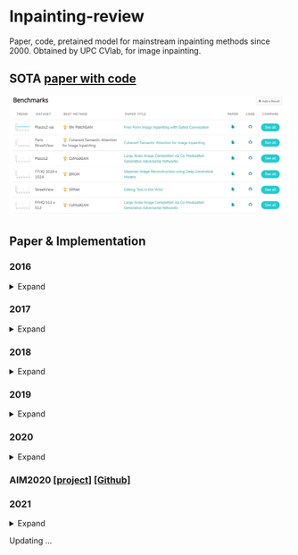 # Inpainting-review
Paper, code, pretained model for mainstream inpainting methods since 2000.
Obtained by UPC CVlab, for image inpainting.

## SOTA [paper with code](https://www.paperswithcode.com/task/image-inpainting)
![SOTA](https://github.com/Oliiveralien/Inpainting-review/blob/master/pics/SOTA.png)

## Paper & Implementation
### 2016
<details>
  
* 2016CVPR - [Context Encoder](https://github.com/BoyuanJiang/context_encoder_pytorch)
* 2016ICML - [VAE+GAN](https://github.com/lucabergamini/VAEGAN-PYTORCH)

<summary>Expand</summary>
</details>

### 2017
<details>
  
* 2017CVPR - [Generative Face Completion](https://github.com/Yijunmaverick/GenerativeFaceCompletion)
* 2017CVPR - [High-Resolution Image Inpainting using Multi-Scale Neural Patch Synthesis](https://github.com/ZhanzhouFeng/Pytorch-Implement-Faster-High-Res-Neural-Inpainting) 
/ [[Project]](http://www.harryyang.org/inpainting/)
* 2017SIGGRAPH - [GLCIC](https://github.com/otenim/GLCIC-PyTorch)

<summary>Expand</summary>
</details>

### 2018
<details>
  
* 2018ACMMM - [PGN](https://github.com/crashmoon/Progressive-Generative-Networks)
* 2018CVPR - [CA](https://github.com/daa233/generative-inpainting-pytorch)
* 2018ECCV - Contextual-based Image Inpainting: Infer, Match, and Translate
* 2018ECCV - [PC](https://github.com/naoto0804/pytorch-inpainting-with-partial-conv) / [Official](https://github.com/NVIDIA/partialconv)
* 2018ECCV - [Shift-Net](https://github.com/Zhaoyi-Yan/Shift-Net_pytorch)
* 2018NIPS - [GMCNN](https://github.com/shepnerd/inpainting_gmcnn)

<summary>Expand</summary>
</details>

### 2019
<details>
  
* 2019ACMMM - [DFNet](https://github.com/hughplay/DFNet)
* 2019CVPR - Foreground-aware Image Inpainting
* 2019CVPR - [PEN-Net](https://github.com/researchmm/PEN-Net-for-Inpainting)
* 2019CVPR - [PIC](https://github.com/lyndonzheng/Pluralistic-Inpainting)
* 2019ICCV - [CSA](https://github.com/KumapowerLIU/CSA-inpainting)
* 2019ICCV - [EdgeConnect](https://github.com/knazeri/edge-connect)
* 2019ICCV - [GatedConvolution](https://github.com/avalonstrel/GatedConvolution_pytorch) / [Deepfill Project CA & GC](https://github.com/JiahuiYu/generative_inpainting)
* 2019ICCV - [LBAM](https://github.com/Vious/LBAM_Pytorch)
* 2019ICCV - [PRVS](https://github.com/jingyuanli001/PRVS-Image-Inpainting)
* 2019ICCV - [StructureFlow](https://github.com/RenYurui/StructureFlow)
* 2019IJCAI - [MUSICAL](https://github.com/wangning-001/MUSICAL)

<summary>Expand</summary>
</details>

### 2020
<details>
  
* 2020AAAI - [Structure Inpainting](https://github.com/YoungGod/sturcture-inpainting)
* 2020AAAI - [Region Normalization](https://github.com/geekyutao/RN)
* 2020CVPR - [3D Inpainting](https://github.com/vt-vl-lab/3d-photo-inpainting)
* 2020CVPR - [Attentive Normalization](https://github.com/Jia-Research-Lab/AttenNorm)
* 2020CVPR - [Bringing Old Photos Back to Life](https://github.com/microsoft/Bringing-Old-Photos-Back-to-Life)
* 2020CVPR - [CRA](https://github.com/wangyx240/High-Resolution-Image-Inpainting-GAN)
* 2020CVPR - [Multi-Code GAN Prior](https://github.com/genforce/mganprior)
* 2020CVPR - Prior Guided GAN Based Semantic Inpainting
* 2020CVPR - [RFR](https://github.com/jingyuanli001/RFR-Inpainting)
* 2020CVPR - [Self-Supervised Scene De-occlusion](https://github.com/XiaohangZhan/deocclusion)
* 2020CVPR - UCTGAN: Diverse Image Inpainting based on Unsupervised Cross-SpaceTranslation
* 2020ECCV - [DeepGIN](https://github.com/rlct1/DeepGIN) / [Task1](https://github.com/rlct1/gin) / [Task2](https://github.com/rlct1/gin-sg)
* 2020ECCV - Guidance and Evaluation: Semantic-Aware Image Inpainting for Mixed Scenes
* 2020ECCV - High-Resolution Image Inpainting with Iterative Concidence Feedback and Guided Upsampling [(API)](https://zengxianyu.github.io/iic/)
* 2020ECCV - Learning Object Placement by Inpainting for Compositional Data Augmentation
* 2020ECCV - [MEDFE](https://github.com/KumapowerLIU/Rethinking-Inpainting-MEDFE)
* 2020ECCV - [VCNet](https://github.com/birdortyedi/vcnet-blind-image-inpainting)
* 2020ECCVW - [DMFN](https://github.com/Zheng222/DMFN)
* 2020PR - Multistage Attention Network for Image Inpainting
* 2020TIP - PNEN: Pyramid Non-Local Enhanced Networks
* 2020TIP - [DSNet](https://github.com/wangning-001/DSNet)
* 2020Sensors - [GLA](https://github.com/SayedNadim/Global-and-Local-Attention-Based-Free-Form-Image-Inpainting)

<summary>Expand</summary>
</details>

### AIM2020 [[project]](https://data.vision.ee.ethz.ch/cvl/aim20//) [[Github]](https://github.com/vglsd/AIM2020-Image-Inpainting-Challenge) 

### 2021
<details>
  
* 2021CVPR - [VQ-VAE](https://github.com/USTC-JialunPeng/Diverse-Structure-Inpainting)
* 2021CVPR - [MPRNet](https://github.com/swz30/MPRNet)
* 2021CVPR - [PISE](https://github.com/Zhangjinso/PISE)
* 2021CVPR - [Anycost GAN](https://github.com/mit-han-lab/anycost-gan)
* 2021CVPR - [DeFLOCNet](https://github.com/KumapowerLIU/DeFLOCNet)
* 2021ICLR - [CoModGAN (TF)](https://github.com/zsyzzsoft/co-mod-gan)
* 2021arXiv - [brgam (TF)](https://github.com/razvanmarinescu/brgm)

<summary>Expand</summary>
</details>

Updating ...
